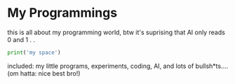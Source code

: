 # My Programmings
this is all about my programming world, btw it's suprising that AI only reads 0 and 1
.
.

```python
print('my space')
```
included: my little programs, experiments, coding, AI, and lots of bullsh*ts....
(om hatta: nice best bro!)
